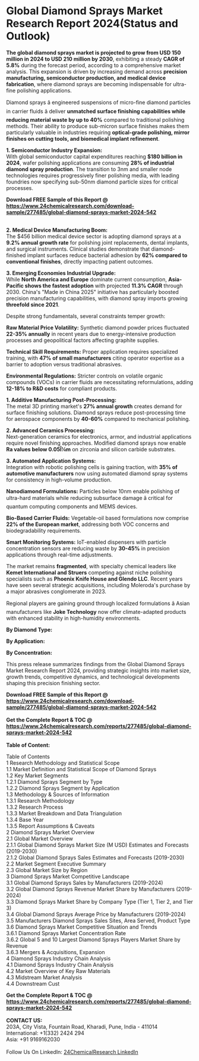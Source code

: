 <h1>Global Diamond Sprays Market Research Report 2024(Status and Outlook)</h1><p><strong>The global diamond sprays market is projected to grow from USD 150 million in 2024 to USD 210 million by 2030</strong>, exhibiting a steady <strong>CAGR of 5.8%</strong> during the forecast period, according to a comprehensive market analysis. This expansion is driven by increasing demand across <strong>precision manufacturing, semiconductor production, and medical device fabrication</strong>, where diamond sprays are becoming indispensable for ultra-fine polishing applications.</p><p>Diamond sprays â engineered suspensions of micro-fine diamond particles in carrier fluids â deliver <strong>unmatched surface finishing capabilities while reducing material waste by up to 40%</strong> compared to traditional polishing methods. Their ability to produce sub-micron surface finishes makes them particularly valuable in industries requiring <strong>optical-grade polishing, mirror finishes on cutting tools, and biomedical implant refinement</strong>.</p><p><strong>1. Semiconductor Industry Expansion:</strong><br>
With global semiconductor capital expenditures reaching <strong>$180 billion in 2024</strong>, wafer polishing applications are consuming <strong>28% of industrial diamond spray production</strong>. The transition to 3nm and smaller node technologies requires progressively finer polishing media, with leading foundries now specifying sub-50nm diamond particle sizes for critical processes.</p><div><b>Download FREE Sample of this Report @ 
            <a href="https://www.24chemicalresearch.com/download-sample/277485/global-diamond-sprays-market-2024-542">
            https://www.24chemicalresearch.com/download-sample/277485/global-diamond-sprays-market-2024-542</a></b></div><br><p><strong>2. Medical Device Manufacturing Boom:</strong><br>
The $456 billion medical device sector is adopting diamond sprays at a <strong>9.2% annual growth rate</strong> for polishing joint replacements, dental implants, and surgical instruments. Clinical studies demonstrate that diamond-finished implant surfaces reduce bacterial adhesion by <strong>62% compared to conventional finishes</strong>, directly impacting patient outcomes.</p><p><strong>3. Emerging Economies Industrial Upgrade:</strong><br>
While <strong>North America and Europe</strong> dominate current consumption, <strong>Asia-Pacific shows the fastest adoption</strong> with projected <strong>11.3% CAGR</strong> through 2030. China's "Made in China 2025" initiative has particularly boosted precision manufacturing capabilities, with diamond spray imports growing <strong>threefold since 2021</strong>.</p><p>Despite strong fundamentals, several constraints temper growth:</p><p><strong>Raw Material Price Volatility:</strong> Synthetic diamond powder prices fluctuated <strong>22-35% annually</strong> in recent years due to energy-intensive production processes and geopolitical factors affecting graphite supplies.</p><p><strong>Technical Skill Requirements:</strong> Proper application requires specialized training, with <strong>47% of small manufacturers</strong> citing operator expertise as a barrier to adoption versus traditional abrasives.</p><p><strong>Environmental Regulations:</strong> Stricter controls on volatile organic compounds (VOCs) in carrier fluids are necessitating reformulations, adding <strong>12-18% to R&amp;D costs</strong> for compliant products.</p><p><strong>1. Additive Manufacturing Post-Processing:</strong><br>
The metal 3D printing market's <strong>27% annual growth</strong> creates demand for surface finishing solutions. Diamond sprays reduce post-processing time for aerospace components by <strong>40-60%</strong> compared to mechanical polishing.</p><p><strong>2. Advanced Ceramics Processing:</strong><br>
Next-generation ceramics for electronics, armor, and industrial applications require novel finishing approaches. Modified diamond sprays now enable <strong>Ra values below 0.05Î¼m</strong> on zirconia and silicon carbide substrates.</p><p><strong>3. Automated Application Systems:</strong><br>
Integration with robotic polishing cells is gaining traction, with <strong>35% of automotive manufacturers</strong> now using automated diamond spray systems for consistency in high-volume production.</p><p><strong>Nanodiamond Formulations:</strong> Particles below 10nm enable polishing of ultra-hard materials while reducing subsurface damage â critical for quantum computing components and MEMS devices.</p><p><strong>Bio-Based Carrier Fluids:</strong> Vegetable-oil based formulations now comprise <strong>22% of the European market</strong>, addressing both VOC concerns and biodegradability requirements.</p><p><strong>Smart Monitoring Systems:</strong> IoT-enabled dispensers with particle concentration sensors are reducing waste by <strong>30-45%</strong> in precision applications through real-time adjustments.</p><p>The market remains <strong>fragmented</strong>, with specialty chemical leaders like <strong>Kemet International and Struers</strong> competing against niche polishing specialists such as <strong>Phoenix Knife House and Glendo LLC</strong>. Recent years have seen several strategic acquisitions, including Moleroda's purchase by a major abrasives conglomerate in 2023.</p><p>Regional players are gaining ground through localized formulations â Asian manufacturers like <strong>Joke Technology</strong> now offer climate-adapted products with enhanced stability in high-humidity environments.</p><p><strong>By Diamond Type:</strong></p><p><strong>By Application:</strong></p><p><strong>By Concentration:</strong></p><p>This press release summarizes findings from the Global Diamond Sprays Market Research Report 2024, providing strategic insights into market size, growth trends, competitive dynamics, and technological developments shaping this precision finishing sector.</p><div><b>Download FREE Sample of this Report @ 
            <a href="https://www.24chemicalresearch.com/download-sample/277485/global-diamond-sprays-market-2024-542">
            https://www.24chemicalresearch.com/download-sample/277485/global-diamond-sprays-market-2024-542</a></b></div><br><div><b>Get the Complete Report & TOC @ 
            <a href="https://www.24chemicalresearch.com/reports/277485/global-diamond-sprays-market-2024-542">
            https://www.24chemicalresearch.com/reports/277485/global-diamond-sprays-market-2024-542</a></b></div><br>
            <b>Table of Content:</b><p>Table of Contents<br />
1 Research Methodology and Statistical Scope<br />
1.1 Market Definition and Statistical Scope of Diamond Sprays<br />
1.2 Key Market Segments<br />
1.2.1 Diamond Sprays Segment by Type<br />
1.2.2 Diamond Sprays Segment by Application<br />
1.3 Methodology & Sources of Information<br />
1.3.1 Research Methodology<br />
1.3.2 Research Process<br />
1.3.3 Market Breakdown and Data Triangulation<br />
1.3.4 Base Year<br />
1.3.5 Report Assumptions & Caveats<br />
2 Diamond Sprays Market Overview<br />
2.1 Global Market Overview<br />
2.1.1 Global Diamond Sprays Market Size (M USD) Estimates and Forecasts (2019-2030)<br />
2.1.2 Global Diamond Sprays Sales Estimates and Forecasts (2019-2030)<br />
2.2 Market Segment Executive Summary<br />
2.3 Global Market Size by Region<br />
3 Diamond Sprays Market Competitive Landscape<br />
3.1 Global Diamond Sprays Sales by Manufacturers (2019-2024)<br />
3.2 Global Diamond Sprays Revenue Market Share by Manufacturers (2019-2024)<br />
3.3 Diamond Sprays Market Share by Company Type (Tier 1, Tier 2, and Tier 3)<br />
3.4 Global Diamond Sprays Average Price by Manufacturers (2019-2024)<br />
3.5 Manufacturers Diamond Sprays Sales Sites, Area Served, Product Type<br />
3.6 Diamond Sprays Market Competitive Situation and Trends<br />
3.6.1 Diamond Sprays Market Concentration Rate<br />
3.6.2 Global 5 and 10 Largest Diamond Sprays Players Market Share by Revenue<br />
3.6.3 Mergers & Acquisitions, Expansion<br />
4 Diamond Sprays Industry Chain Analysis<br />
4.1 Diamond Sprays Industry Chain Analysis<br />
4.2 Market Overview of Key Raw Materials<br />
4.3 Midstream Market Analysis<br />
4.4 Downstream Cust</p><div><b>Get the Complete Report & TOC @ 
            <a href="https://www.24chemicalresearch.com/reports/277485/global-diamond-sprays-market-2024-542">
            https://www.24chemicalresearch.com/reports/277485/global-diamond-sprays-market-2024-542</a></b></div><br><b>CONTACT US:</b><br>
            203A, City Vista, Fountain Road, Kharadi, Pune, India - 411014<br>
            International: +1(332) 2424 294<br>
            Asia: +91 9169162030 <br><br>
            Follow Us On LinkedIn: <a href="https://www.linkedin.com/company/24chemicalresearch/">24ChemicalResearch LinkedIn</a>